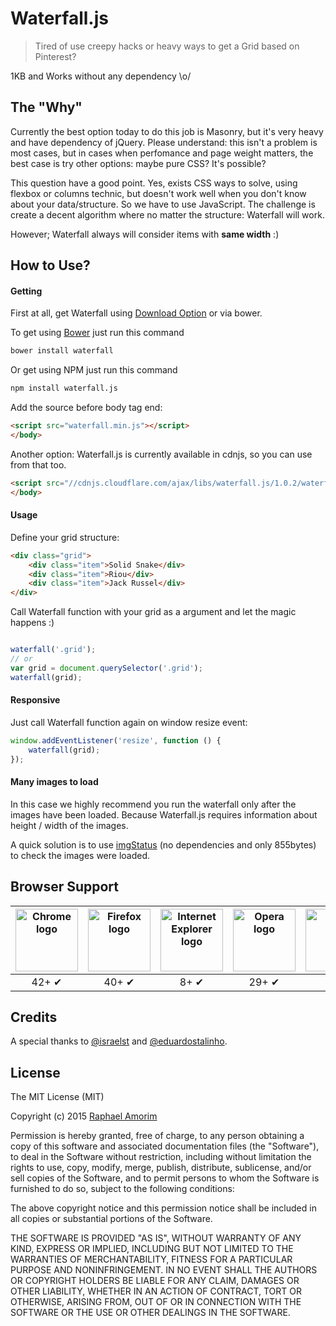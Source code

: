 # Waterfall.js

> Tired of use creepy hacks or heavy ways to get a Grid based on Pinterest?

1KB and Works without any dependency \o/

## The "Why"

Currently the best option today to do this job is Masonry, but it's very heavy and have dependency of jQuery. Please understand: this isn't a problem is most cases, but in cases when perfomance and page weight matters, the best case is try other options: maybe pure CSS? It's possible?

This question have a good point. Yes, exists CSS ways to solve, using flexbox or columns technic, but doesn't work well when you don't know about your data/structure. So we have to use JavaScript. The challenge is create a decent algorithm where no matter the structure: Waterfall will work.

However; Waterfall always will consider items with **same width** :)

## How to Use?

#### Getting

First at all, get Waterfall using [Download Option](https://github.com/raphamorim/waterfall.js/archive/master.zip) or via bower.

To get using [Bower](http://bower.io) just run this command

```sh
bower install waterfall
```

Or get using NPM just run this command

```sh
npm install waterfall.js
```

Add the source before body tag end:

```html
<script src="waterfall.min.js"></script>
</body>
```

Another option: Waterfall.js is currently available in cdnjs, so you can use from that too.

```html
<script src="//cdnjs.cloudflare.com/ajax/libs/waterfall.js/1.0.2/waterfall.min.js"></script>
</body>
```

#### Usage

Define your grid structure:

```html
<div class="grid">
    <div class="item">Solid Snake</div>
    <div class="item">Riou</div>
    <div class="item">Jack Russel</div>
</div>
```

Call Waterfall function with your grid as a argument and let the magic happens :)

```javascript

waterfall('.grid');
// or
var grid = document.querySelector('.grid');
waterfall(grid);

```

#### Responsive

Just call Waterfall function again on window resize event:

```javascript
window.addEventListener('resize', function () {
    waterfall(grid);
});
```

#### Many images to load

In this case we highly recommend you run the waterfall only after the images have been loaded. Because Waterfall.js requires information about height / width of the images.

A quick solution is to use [imgStatus](http://raphamorim.com/imgStatus/) (no dependencies and only 855bytes) to check the images were loaded.

## Browser Support

| <img src="https://cdn0.iconfinder.com/data/icons/jfk/512/chrome-512.png" width="100px" height="100px" alt="Chrome logo"> | <img src="https://cdn1.iconfinder.com/data/icons/appicns/513/appicns_Firefox.png" width="100px" height="100px" alt="Firefox logo"> | <img src="http://icons.iconarchive.com/icons/cornmanthe3rd/plex/512/Internet-ie-icon.png" width="100px" height="100px" alt="Internet Explorer logo"> | <img src="https://upload.wikimedia.org/wikipedia/commons/thumb/5/5c/Opera_browser_logo_2013_vector.svg/512px-Opera_browser_logo_2013_vector.svg.png" width="100px" height="100px" alt="Opera logo"> | <img src="http://icons.iconarchive.com/icons/osullivanluke/orb-os-x/512/Safari-icon.png" width="100px" height="100px" alt="Safari logo"> |
|:---:|:---:|:---:|:---:|:---:|
| 42+ ✔ | 40+ ✔ | 8+ ✔ | 29+ ✔ |  8+ ✔ |

## Credits

A special thanks to [@israelst](http://github.com/israelst) and [@eduardostalinho](https://github.com/eduardostalinho).

## License

The MIT License (MIT)

Copyright (c) 2015 [Raphael Amorim](http://github.com/raphamorim)

Permission is hereby granted, free of charge, to any person obtaining a copy of this software and associated documentation files (the "Software"), to deal in the Software without restriction, including without limitation the rights to use, copy, modify, merge, publish, distribute, sublicense, and/or sell copies of the Software, and to permit persons to whom the Software is furnished to do so, subject to the following conditions:

The above copyright notice and this permission notice shall be included in all copies or substantial portions of the Software.

THE SOFTWARE IS PROVIDED "AS IS", WITHOUT WARRANTY OF ANY KIND, EXPRESS OR IMPLIED, INCLUDING BUT NOT LIMITED TO THE WARRANTIES OF MERCHANTABILITY, FITNESS FOR A PARTICULAR PURPOSE AND NONINFRINGEMENT. IN NO EVENT SHALL THE AUTHORS OR COPYRIGHT HOLDERS BE LIABLE FOR ANY CLAIM, DAMAGES OR OTHER LIABILITY, WHETHER IN AN ACTION OF CONTRACT, TORT OR OTHERWISE, ARISING FROM, OUT OF OR IN CONNECTION WITH THE SOFTWARE OR THE USE OR OTHER DEALINGS IN THE SOFTWARE.
